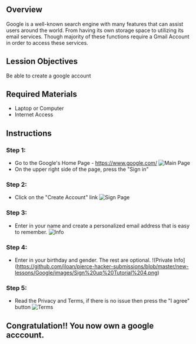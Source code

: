 ## Overview

Google is a well-known search engine with many features that can assist users around the world. From having its own storage space to utilizing its email services. Though majority of these functions require a Gmail Account in order to access these services.

## Lession Objectives

Be able to create a google account

## Required Materials

- Laptop or Computer
- Internet Access

## Instructions

### Step 1:
* Go to the Google's Home Page - https://www.google.com/
![Main Page](https://github.com/jloan/pierce-hacker-submissions/blob/master/new-lessons/Google/images/Sign%20up%20Tutorial%201.png)
* On the upper right side of the page, press the "Sign in"

### Step 2: 
* Click on the  "Create Account" link
![Sign Page](https://github.com/jloan/pierce-hacker-submissions/blob/master/new-lessons/Google/images/Sign%20up%20Tutorial%202.png)

### Step 3:
* Enter in your name and create a personalized email address that is easy to remember. 
![Info](https://github.com/jloan/pierce-hacker-submissions/blob/master/new-lessons/Google/images/Sign%20up%20Tutorial%203.png)

### Step 4:
* Enter in your birthday and gender. The rest are optional.
!(Private Info](https://github.com/jloan/pierce-hacker-submissions/blob/master/new-lessons/Google/images/Sign%20up%20Tutorial%204.png)

### Step 5:
* Read the Privacy and Terms, if there is no issue then press the "I agree" button
![Terms](https://github.com/jloan/pierce-hacker-submissions/blob/master/new-lessons/Google/images/Sign%20up%20Tutorial%205.png)

## Congratulation!! You now own a google acccount.
